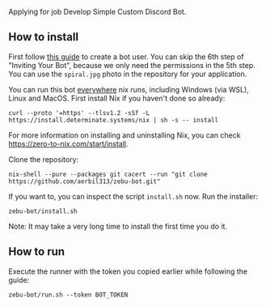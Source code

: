 Applying for job Develop Simple Custom Discord Bot.

## How to install
First follow [this guide](https://docs.pycord.dev/en/stable/discord.html#discord-intro) to create a bot user. You can skip the 6th step of "Inviting Your Bot", because we only need the permissions in the 5th step. You can use the `spiral.jpg` photo in the repository for your application.

You can run this bot [everywhere](https://github.com/determinateSystems/nix-installer#the-determinate-nix-installer) nix runs, including Windows (via WSL), Linux and MacOS. First install Nix if you haven't done so already:
```
curl --proto '=https' --tlsv1.2 -sSf -L https://install.determinate.systems/nix | sh -s -- install
```
For more information on installing and uninstalling Nix, you can check <https://zero-to-nix.com/start/install>.

Clone the repository:
```
nix-shell --pure --packages git cacert --run "git clone https://github.com/aerbil313/zebu-bot.git"
```
If you want to, you can inspect the script `install.sh` now. Run the installer:
```
zebu-bot/install.sh
```
Note: It may take a very long time to install the first time you do it.

## How to run
Execute the runner with the token you copied earlier while following the guide:
```
zebu-bot/run.sh --token BOT_TOKEN
```
